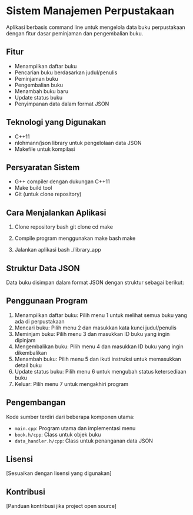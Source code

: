 # Sistem Manajemen Perpustakaan

Aplikasi berbasis command line untuk mengelola data buku perpustakaan dengan fitur dasar peminjaman dan pengembalian buku.

## Fitur

- Menampilkan daftar buku
- Pencarian buku berdasarkan judul/penulis 
- Peminjaman buku
- Pengembalian buku
- Menambah buku baru
- Update status buku
- Penyimpanan data dalam format JSON

## Teknologi yang Digunakan

- C++11
- nlohmann/json library untuk pengelolaan data JSON
- Makefile untuk kompilasi

## Persyaratan Sistem

- G++ compiler dengan dukungan C++11
- Make build tool
- Git (untuk clone repository)

## Cara Menjalankan Aplikasi

1. Clone repository
bash
git clone <repository-url>
cd <nama-folder>
make

2. Compile program menggunakan make
bash
make

3. Jalankan aplikasi
bash
./library_app

## Struktur Data JSON

Data buku disimpan dalam format JSON dengan struktur sebagai berikut:

## Penggunaan Program

1. Menampilkan daftar buku: Pilih menu 1 untuk melihat semua buku yang ada di perpustakaan
2. Mencari buku: Pilih menu 2 dan masukkan kata kunci judul/penulis
3. Meminjam buku: Pilih menu 3 dan masukkan ID buku yang ingin dipinjam
4. Mengembalikan buku: Pilih menu 4 dan masukkan ID buku yang ingin dikembalikan
5. Menambah buku: Pilih menu 5 dan ikuti instruksi untuk memasukkan detail buku
6. Update status buku: Pilih menu 6 untuk mengubah status ketersediaan buku
7. Keluar: Pilih menu 7 untuk mengakhiri program

## Pengembangan

Kode sumber terdiri dari beberapa komponen utama:
- `main.cpp`: Program utama dan implementasi menu
- `book.h/cpp`: Class untuk objek buku
- `data_handler.h/cpp`: Class untuk penanganan data JSON

## Lisensi

[Sesuaikan dengan lisensi yang digunakan]

## Kontribusi

[Panduan kontribusi jika project open source]
